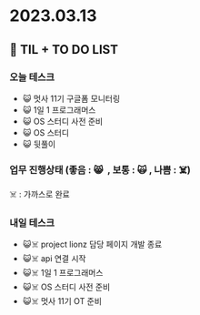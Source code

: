 # 2023.03.13

## 📓 TIL + TO DO LIST

### 오늘 테스크

- 😺 멋사 11기 구글폼 모니터링
- 😺 1일 1 프로그래머스
- 😺 OS 스터디 사전 준비
- 😺 OS 스터디
- 😺 뒷풀이

### 업무 진행상태 (좋음 : 😸  , 보통 : 🙀 , 나쁨 : ☠️)

☠️ : 가까스로 완료

### 내일 테스크

- 😺☠️ project lionz 담당 페이지 개발 종료
- 😺☠️ api 연결 시작
- 😺☠️ 1일 1 프로그래머스
- 😺☠️ OS 스터디 사전 준비
- 😺☠️ 멋사 11기 OT 준비

